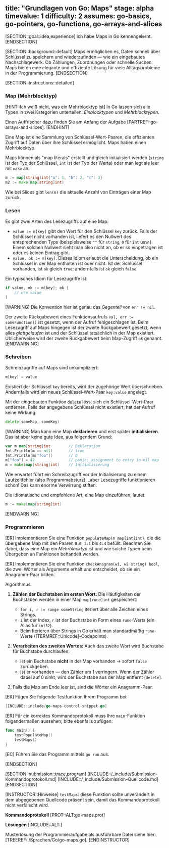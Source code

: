 title: "Grundlagen von Go: Maps"
stage: alpha
timevalue: 1
difficulty: 2
assumes: go-basics, go-pointers, go-functions, go-arrays-and-slices
---

[SECTION::goal::idea,experience]
Ich habe Maps in Go kennengelernt.
[ENDSECTION]

[SECTION::background::default]
Maps ermöglichen es, Daten schnell über Schlüssel zu speichern und wiederzufinden — 
wie ein eingebautes Nachschlagewerk. 
Ob Zählungen, Zuordnungen oder schnelle Suchen: Maps bieten eine elegante und effiziente 
Lösung für viele Alltagsprobleme in der Programmierung.
[ENDSECTION]

[SECTION::instructions::detailed]

### Map (Mehrblocktyp)

[HINT::Ich weiß nicht, was ein Mehrblocktyp ist]
In Go lassen sich alle Typen in zwei Kategorien unterteilen: _Einblocktypen_ und _Mehrblocktypen_.

Einen Auffrischer dazu finden Sie am Anfang der Aufgabe [PARTREF::go-arrays-and-slices].
[ENDHINT]

Eine Map ist eine Sammlung von Schlüssel-Wert-Paaren, die effizienten Zugriff auf Daten über ihre
Schlüssel ermöglicht. 
Maps haben einen Mehrblocktyp.

Maps können als "map literals" erstellt und gleich initialisiert werden 
(`string` ist der Typ der Schlüssel, `int` ist der Typ der Werte)
oder man legt sie leer mit `make` an:
```go 
m := map[string]int{"a": 1, "b": 2, "c": 3}
m2 := make(map[string]int)
```

Wie bei Slices gibt `len(m)` die aktuelle Anzahl von Einträgen einer Map zurück.


### Lesen

Es gibt zwei Arten des Lesezugriffs auf eine Map:

- `value := m[key]` gibt den Wert für den Schlüssel `key` zurück. 
  Falls der Schlüssel nicht vorhanden ist, liefert es den Nullwert des entsprechenden Typs 
  (beispielsweise `""` für `string`, `0` für `int` usw.).
  Einem solchen Nullwert sieht man also nicht an, ob er so eingetragen ist oder es keinen Eintrag gibt.
- `value, ok := m[key]`. 
  Dieses Idiom erlaubt die Unterscheidung, ob ein Schlüssel in der Map enthalten ist oder nicht.
  Ist der Schlüssel vorhanden, ist `ok` gleich `true`; andernfalls ist `ok` gleich `false`.

Ein typisches Idiom für Lesezugriffe ist:
```go
if value, ok := m[key]; ok {
    // use value
}
```

[WARNING]
Die Konvention hier ist genau das _Gegenteil_ von `err != nil`.

Der zweite Rückgabewert eines Funktionsaufrufs `val, err := someFunction()`
ist gesetzt, wenn der Aufruf fehlgeschlagen ist.
Beim Lesezugriff auf Maps hingegen ist der zweite Rückgabewert gesetzt, wenn alles
_glattgelaufen_ ist und der Schlüssel tatsächlich in der Map existiert.
Üblicherweise wird der zweite Rückgabewert beim Map-Zugriff `ok` genannt.
[ENDWARNING]


### Schreiben

Schreibzugriffe auf Maps sind unkompliziert:

```go
m[key] = value
```

Existiert der Schlüssel `key` bereits, wird der zugehörige Wert überschrieben.
Andernfalls wird ein neues Schlüssel-Wert-Paar `key:value` angelegt.

Mit der eingebauten Funktion 
[`delete`](https://pkg.go.dev/builtin#delete)
lässt sich ein Schlüssel-Wert-Paar entfernen.
Falls der angegebene Schlüssel nicht existiert, hat der Aufruf keine Wirkung:

```go
delete(someMap, someKey)
```

[WARNING]
Man kann eine Map **deklarieren** und erst später **initialisieren**.
Das ist aber keine gute Idee, aus folgendem Grund:
```go
var m map[string]int        // Deklaration
fmt.Println(m == nil)       // true
fmt.Println(m["foo"])       // 0
m["foo"] = 42               // panic: assignment to entry in nil map
m = make(map[string]int)    // Initialisierung
```
Wie erwartet führt ein Schreibzugriff vor der Initialisierung zu einem Laufzeitfehler 
(also Programmabsturz), _aber Lesezugriffe funktionieren schon!
Das kann enorme Verwirrung stiften.

Die idiomatische und empfohlene Art, eine Map einzuführen, lautet:

```go
m := make(map[string]int)
```
[ENDWARNING]


### Programmieren

[ER] Implementieren Sie eine Funktion `populateMap(m map[int]int)`, die die übergebene Map
mit den Paaren `0:0`, `1:1` bis `4:4` befüllt.
Beachten Sie dabei, dass eine Map ein _Mehrblocktyp_ ist und wie solche Typen beim 
Übergeben an Funktionen behandelt werden.

[ER] Implementieren Sie eine Funktion `checkAnagram(w1, w2 string) bool`, die zwei Wörter als 
Argumente erhält und entscheidet, ob sie ein Anagramm-Paar bilden.

Algorithmus:

1. **Zählen der Buchstaben im ersten Wort:**
   Die Häufigkeiten der Buchstaben werden in einer Map `map[rune]int` gespeichert:
    - `for i, r := range someString` iteriert über alle Zeichen eines Strings.
    - `i` ist der Index, `r` ist der Buchstabe in Form eines `rune`-Werts (ein Alias für `int32`).
    - Beim Iterieren über Strings in Go erhält man standardmäßig `rune`-Werte 
      ([TERMREF::Unicode]-Codepoints).

2. **Verarbeiten des zweiten Wortes:** 
   Auch das zweite Wort wird Buchstabe für Buchstabe durchlaufen:
    - ist ein Buchstabe **nicht** in der Map vorhanden -> sofort `false` zurückgeben.
    - ist er vorhanden — den Zähler um 1 verringern.
      Wenn der Zähler dabei auf 0 sinkt, wird der Buchstabe aus der Map entfernt (`delete`).

3. Falls die Map am Ende leer ist, sind die Wörter ein Anagramm-Paar.

[ER] Fügen Sie folgende Testfunktion Ihrem Programm bei:

```go
[INCLUDE::include/go-maps-control-snippet.go]
```

[ER] Für ein korrektes Kommandoprotokoll muss Ihre `main`-Funktion folgendermaßen aussehen;
bitte ebenfalls zufügen:

```go
func main() {
    testPopulateMap()
    testMaps()
}
```

[EC] Führen Sie das Programm mittels `go run` aus.

<!-- time estimate: 30 min -->
[ENDSECTION]

[SECTION::submission::trace,program]
[INCLUDE::/_include/Submission-Kommandoprotokoll.md]
[INCLUDE::/_include/Submission-Quellcode.md]
[ENDSECTION]

[INSTRUCTOR::Hinweise]
`testMaps`:
diese Funktion sollte unverändert in dem abgegebenen Quellcode präsent sein,
damit das Kommandoprotokoll nicht verfälscht wird.

**Kommandoprotokoll**
[PROT::ALT:go-maps.prot]

**Lösungen**
[INCLUDE::ALT:]

Musterlösung der Programmieraufgabe als ausführbare Datei siehe hier:
[TREEREF::/Sprachen/Go/go-maps.go].
[ENDINSTRUCTOR]

